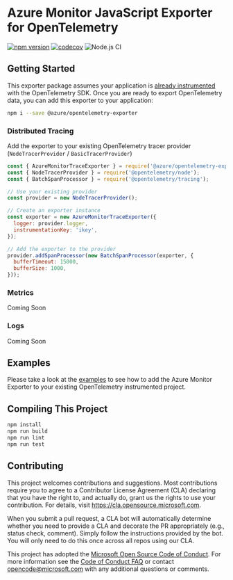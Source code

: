
# Azure Monitor JavaScript Exporter for OpenTelemetry

[![npm version](https://badge.fury.io/js/%40azure%2Fopentelemetry-exporter.svg)](https://badge.fury.io/js/%40azure%2Fopentelemetry-exporter)
[![codecov](https://codecov.io/gh/microsoft/opentelemetry-azure-monitor-js/branch/master/graph/badge.svg)](https://codecov.io/gh/microsoft/opentelemetry-azure-monitor-js)
![Node.js CI](https://github.com/microsoft/opentelemetry-azure-monitor-js/workflows/Node.js%20CI/badge.svg)

## Getting Started

This exporter package assumes your application is [already instrumented](https://github.com/open-telemetry/opentelemetry-js/blob/master/getting-started/README.md) with the OpenTelemetry SDK. Once you are ready to export OpenTelemetry data, you can add this exporter to your application:

```zsh
npm i --save @azure/opentelemetry-exporter
```

### Distributed Tracing

Add the exporter to your existing OpenTelemetry tracer provider (`NodeTracerProvider` / `BasicTracerProvider`)

```js
const { AzureMonitorTraceExporter } = require('@azure/opentelemetry-exporter');
const { NodeTracerProvider } = require('@opentelemetry/node');
const { BatchSpanProcessor } = require('@opentelemetry/tracing');

// Use your existing provider
const provider = new NodeTracerProvider();

// Create an exporter instance
const exporter = new AzureMonitorTraceExporter({
  logger: provider.logger,
  instrumentationKey: 'ikey',
});

// Add the exporter to the provider
provider.addSpanProcessor(new BatchSpanProcessor(exporter, {
  bufferTimeout: 15000,
  bufferSize: 1000,
}));
```

### Metrics

Coming Soon

### Logs

Coming Soon

## Examples

Please take a look at the [examples](./examples) to see how to add the Azure Monitor Exporter to your existing OpenTelemetry instrumented project.


## Compiling This Project

```zsh
npm install
npm run build
npm run lint
npm run test
```

## Contributing

This project welcomes contributions and suggestions.  Most contributions require you to agree to a
Contributor License Agreement (CLA) declaring that you have the right to, and actually do, grant us
the rights to use your contribution. For details, visit https://cla.opensource.microsoft.com.

When you submit a pull request, a CLA bot will automatically determine whether you need to provide
a CLA and decorate the PR appropriately (e.g., status check, comment). Simply follow the instructions
provided by the bot. You will only need to do this once across all repos using our CLA.

This project has adopted the [Microsoft Open Source Code of Conduct](https://opensource.microsoft.com/codeofconduct/).
For more information see the [Code of Conduct FAQ](https://opensource.microsoft.com/codeofconduct/faq/) or
contact [opencode@microsoft.com](mailto:opencode@microsoft.com) with any additional questions or comments.
